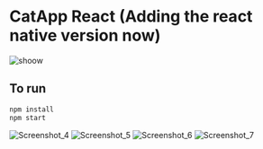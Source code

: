 # CatApp React (Adding the react native version now)

![shoow](https://user-images.githubusercontent.com/72326632/183994351-b8312e2f-06e9-41f3-a716-5785244e6ee1.gif)


## To run

```js
npm install
npm start
```

![Screenshot_4](https://user-images.githubusercontent.com/72326632/182842610-b0fd7aaa-f788-4741-a20e-a27d879a5459.png)
![Screenshot_5](https://user-images.githubusercontent.com/72326632/182842624-31778080-b27b-4f30-8148-99bd0fa400cc.png)
![Screenshot_6](https://user-images.githubusercontent.com/72326632/182842632-8d93db64-fb80-42f0-bcce-d82bb17319c8.png)
![Screenshot_7](https://user-images.githubusercontent.com/72326632/182842658-97e0d977-1ad0-4203-bdb8-c3963eec48af.png)
